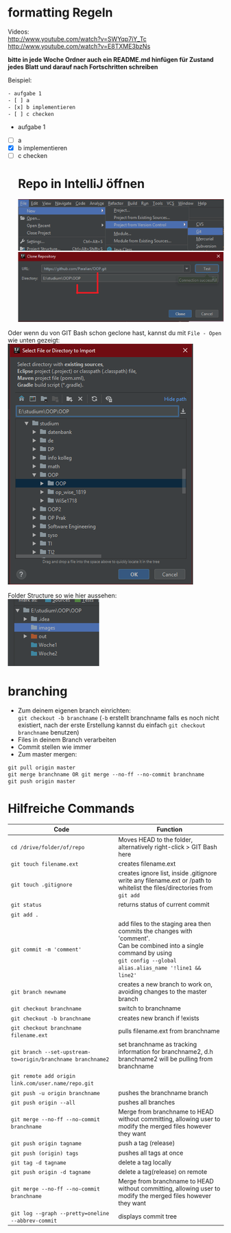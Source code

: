 # formatting Regeln

Videos:  
<http://www.youtube.com/watch?v=SWYqp7iY_Tc>  
<http://www.youtube.com/watch?v=E8TXME3bzNs>

**bitte in jede Woche Ordner auch ein README.md hinfügen für Zustand jedes Blatt und darauf nach Fortschritten schreiben**

Beispiel:

    - aufgabe 1
    - [ ] a
    - [x] b implementieren
    - [ ] c checken

-   aufgabe 1
-   [ ] a
-   [x] b implementieren
-   [ ] c checken
    # Repo in IntelliJ öffnen
    ![](https://github.com/Paralian/OOP/blob/master/images/1.png?raw=true)
    ![alt text](https://github.com/Paralian/OOP/blob/master/images/2.png?raw=true)

Oder wenn du von GIT Bash schon geclone hast, kannst du mit `File - Open` wie unten gezeigt:  
![](https://github.com/Paralian/OOP/blob/master/images/3.png?raw=true)

Folder Structure so wie hier aussehen:  
![](https://github.com/Paralian/OOP/blob/master/images/4.png?raw=true)

# branching

-   Zum deinem eigenen branch einrichten:  
    `git checkout -b branchname` (`-b` erstellt branchname falls es noch nicht existiert, nach der erste Erstellung kannst du einfach `git checkout branchname` benutzen)
-   Files in deinem Branch verarbeiten
-   Commit stellen wie immer
-   Zum master mergen:

```git checkout master
git pull origin master
git merge branchname OR git merge --no-ff --no-commit branchname
git push origin master
```

# Hilfreiche Commands

| Code                                                         | Function                                                                                                                                                                                |
| ------------------------------------------------------------ | --------------------------------------------------------------------------------------------------------------------------------------------------------------------------------------- |
| `cd /drive/folder/of/repo`                                   | Moves HEAD to the folder, alternatively right-click > GIT Bash here                                                                                                                     |
| `git touch filename.ext`                                     | creates filename.ext                                                                                                                                                                    |
| `git touch .gitignore`                                       | creates ignore list, inside .gitignore write any filename.ext or /path to whitelist the files/directories from `git add`                                                                |
| `git status`                                                 | returns status of current commit                                                                                                                                                        |
| `git add .`                                                  |                                                                                                                                                                                         |
| `git commit -m 'comment'`                                    | add files to the staging area then commits the changes with 'comment'.</br>Can be combined into a single command by using </br>`git config --global alias.alias_name '!line1 && line2'` |
| `git branch newname`                                         | creates a new branch to work on, avoiding changes to the master branch                                                                                                                  |
| `git checkout branchname`                                    | switch to branchname                                                                                                                                                                    |
| `git checkout -b branchname`                                 | creates new branch if !exists                                                                                                                                                           |
| `git checkout branchname filename.ext`                       | pulls filename.ext from branchname                                                                                                                                                      |
| `git branch --set-upstream-to=origin/branchname branchname2` | set branchname as tracking information for branchname2, d.h branchname2 will be pulling from branchname                                                                                 |
| `git remote add origin link.com/user.name/repo.git`          |                                                                                                                                                                                         |
| `git push -u origin branchname`                              | pushes the branchname branch                                                                                                                                                            |
| `git push origin --all`                                      | pushes all branches                                                                                                                                                                     |
| `git merge --no-ff --no-commit branchname`                   | Merge from branchname to HEAD without committing, allowing user to modify the merged files however they want                                                                            |
| `git push origin tagname`                                    | push a tag (release)                                                                                                                                                                    |
| `git push (origin) tags`                                     | pushes all tags at once                                                                                                                                                                 |
| `git tag -d tagname`                                         | delete a tag locally                                                                                                                                                                    |
| `git push origin -d tagname`                                 | delete a tag(release) on remote                                                                                                                                                         |
| `git merge --no-ff --no-commit branchname`                   | Merge from branchname to HEAD without committing, allowing user to modify the merged files however they want                                                                            |
| `git log --graph --pretty=oneline --abbrev-commit`           | displays commit tree                                                                                                                                                                    |
